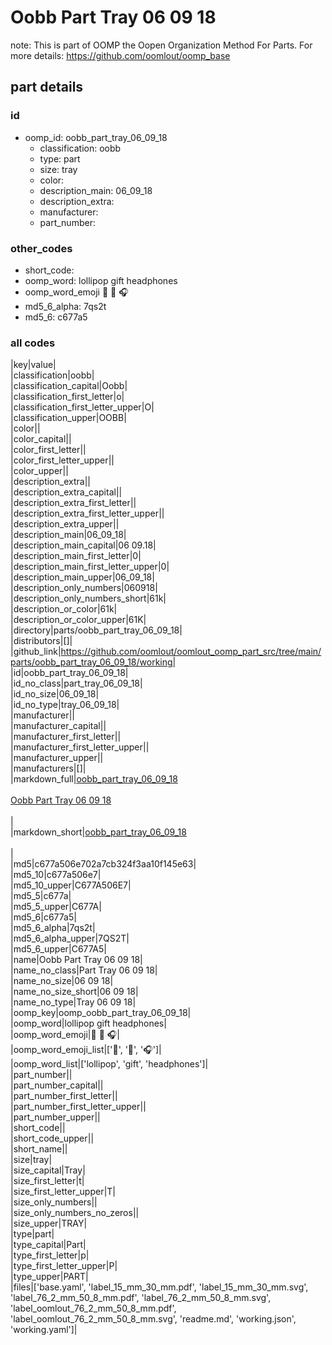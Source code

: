 # Oobb Part Tray 06 09 18  

note: This is part of OOMP the Oopen Organization Method For Parts. For more details: https://github.com/oomlout/oomp_base

##  part details





### id
* oomp_id: oobb_part_tray_06_09_18
  * classification: oobb
  * type: part
  * size: tray
  * color: 
  * description_main: 06_09_18
  * description_extra: 
  * manufacturer: 
  * part_number: 

### other_codes
* short_code: 
* oomp_word: lollipop gift headphones
* oomp_word_emoji :lollipop: :gift: :headphones:
* md5_6_alpha: 7qs2t
* md5_6: c677a5

### all codes 
|key|value|  
|classification|oobb|  
|classification_capital|Oobb|  
|classification_first_letter|o|  
|classification_first_letter_upper|O|  
|classification_upper|OOBB|  
|color||  
|color_capital||  
|color_first_letter||  
|color_first_letter_upper||  
|color_upper||  
|description_extra||  
|description_extra_capital||  
|description_extra_first_letter||  
|description_extra_first_letter_upper||  
|description_extra_upper||  
|description_main|06_09_18|  
|description_main_capital|06 09.18|  
|description_main_first_letter|0|  
|description_main_first_letter_upper|0|  
|description_main_upper|06_09_18|  
|description_only_numbers|060918|  
|description_only_numbers_short|61k|  
|description_or_color|61k|  
|description_or_color_upper|61K|  
|directory|parts/oobb_part_tray_06_09_18|  
|distributors|[]|  
|github_link|https://github.com/oomlout/oomlout_oomp_part_src/tree/main/parts/oobb_part_tray_06_09_18/working|  
|id|oobb_part_tray_06_09_18|  
|id_no_class|part_tray_06_09_18|  
|id_no_size|06_09_18|  
|id_no_type|tray_06_09_18|  
|manufacturer||  
|manufacturer_capital||  
|manufacturer_first_letter||  
|manufacturer_first_letter_upper||  
|manufacturer_upper||  
|manufacturers|[]|  
|markdown_full|[oobb_part_tray_06_09_18](https://github.com/oomlout/oomlout_oomp_part_src/tree/main/parts/oobb_part_tray_06_09_18/working)<br>[](https://github.com/oomlout/oomlout_oomp_part_src/tree/main/parts/oobb_part_tray_06_09_18/working)<br>[Oobb Part Tray 06 09 18](https://github.com/oomlout/oomlout_oomp_part_src/tree/main/parts/oobb_part_tray_06_09_18/working)<br><br>|  
|markdown_short|[oobb_part_tray_06_09_18](https://github.com/oomlout/oomlout_oomp_part_src/tree/main/parts/oobb_part_tray_06_09_18/working)<br><br>|  
|md5|c677a506e702a7cb324f3aa10f145e63|  
|md5_10|c677a506e7|  
|md5_10_upper|C677A506E7|  
|md5_5|c677a|  
|md5_5_upper|C677A|  
|md5_6|c677a5|  
|md5_6_alpha|7qs2t|  
|md5_6_alpha_upper|7QS2T|  
|md5_6_upper|C677A5|  
|name|Oobb Part Tray 06 09 18|  
|name_no_class|Part Tray 06 09 18|  
|name_no_size|06 09 18|  
|name_no_size_short|06 09 18|  
|name_no_type|Tray 06 09 18|  
|oomp_key|oomp_oobb_part_tray_06_09_18|  
|oomp_word|lollipop gift headphones|  
|oomp_word_emoji|:lollipop: :gift: :headphones:|  
|oomp_word_emoji_list|[':lollipop:', ':gift:', ':headphones:']|  
|oomp_word_list|['lollipop', 'gift', 'headphones']|  
|part_number||  
|part_number_capital||  
|part_number_first_letter||  
|part_number_first_letter_upper||  
|part_number_upper||  
|short_code||  
|short_code_upper||  
|short_name||  
|size|tray|  
|size_capital|Tray|  
|size_first_letter|t|  
|size_first_letter_upper|T|  
|size_only_numbers||  
|size_only_numbers_no_zeros||  
|size_upper|TRAY|  
|type|part|  
|type_capital|Part|  
|type_first_letter|p|  
|type_first_letter_upper|P|  
|type_upper|PART|  
|files|['base.yaml', 'label_15_mm_30_mm.pdf', 'label_15_mm_30_mm.svg', 'label_76_2_mm_50_8_mm.pdf', 'label_76_2_mm_50_8_mm.svg', 'label_oomlout_76_2_mm_50_8_mm.pdf', 'label_oomlout_76_2_mm_50_8_mm.svg', 'readme.md', 'working.json', 'working.yaml']|  
